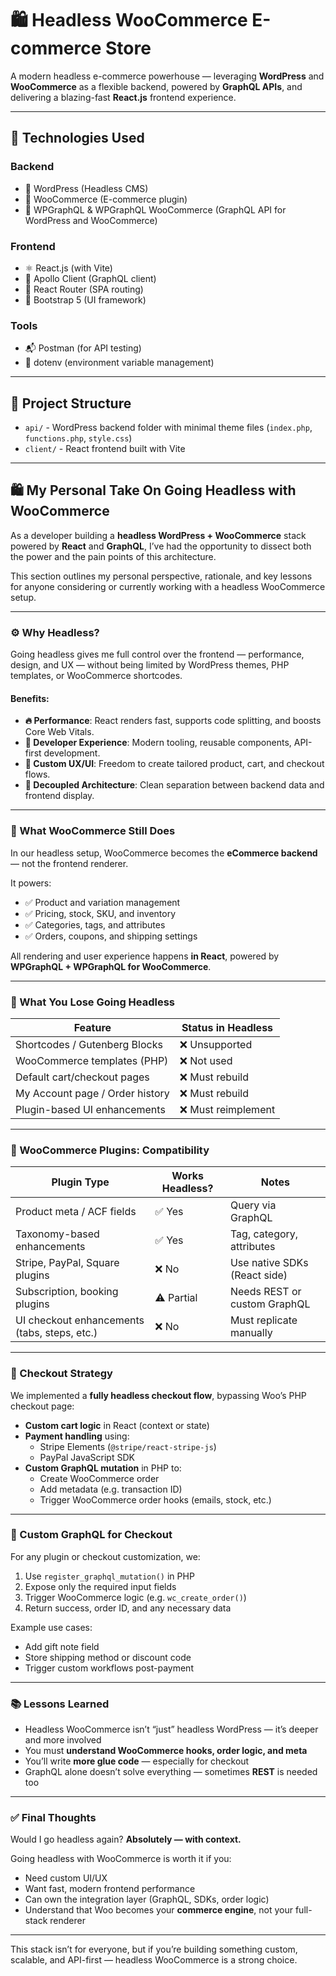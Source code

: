 # 🛍️ Headless WooCommerce E-commerce Store

A modern headless e-commerce powerhouse — leveraging **WordPress** and **WooCommerce** as a flexible backend, powered by **GraphQL APIs**, and delivering a blazing-fast **React.js** frontend experience.

---

## 🚀 Technologies Used

### Backend  
- 📝 WordPress (Headless CMS)  
- 🛒 WooCommerce (E-commerce plugin)  
- 📡 WPGraphQL & WPGraphQL WooCommerce (GraphQL API for WordPress and WooCommerce)

### Frontend  
- ⚛️ React.js (with Vite)  
- 🚀 Apollo Client (GraphQL client)  
- 🔀 React Router (SPA routing)  
- 🎨 Bootstrap 5 (UI framework)

### Tools  
- 📬 Postman (for API testing)  
- 🔐 dotenv (environment variable management)  

---

## 📁 Project Structure

- `api/` - WordPress backend folder with minimal theme files (`index.php`, `functions.php`, `style.css`)  
- `client/` - React frontend built with Vite

---

## 🛍️ My Personal Take On Going Headless with WooCommerce

As a developer building a **headless WordPress + WooCommerce** stack powered by **React** and **GraphQL**, I’ve had the opportunity to dissect both the power and the pain points of this architecture.

This section outlines my personal perspective, rationale, and key lessons for anyone considering or currently working with a headless WooCommerce setup.

---

### ⚙️ Why Headless?

Going headless gives me full control over the frontend — performance, design, and UX — without being limited by WordPress themes, PHP templates, or WooCommerce shortcodes.

#### Benefits:
- **🔥 Performance**: React renders fast, supports code splitting, and boosts Core Web Vitals.
- **🧠 Developer Experience**: Modern tooling, reusable components, API-first development.
- **🎨 Custom UX/UI**: Freedom to create tailored product, cart, and checkout flows.
- **🔌 Decoupled Architecture**: Clean separation between backend data and frontend display.

---

### 🔌 What WooCommerce Still Does

In our headless setup, WooCommerce becomes the **eCommerce backend** — not the frontend renderer.

It powers:
- ✅ Product and variation management
- ✅ Pricing, stock, SKU, and inventory
- ✅ Categories, tags, and attributes
- ✅ Orders, coupons, and shipping settings

All rendering and user experience happens **in React**, powered by **WPGraphQL + WPGraphQL for WooCommerce**.

---

### 🚫 What You Lose Going Headless

| Feature                           | Status in Headless |
|-----------------------------------|--------------------|
| Shortcodes / Gutenberg Blocks     | ❌ Unsupported     |
| WooCommerce templates (PHP)       | ❌ Not used        |
| Default cart/checkout pages       | ❌ Must rebuild    |
| My Account page / Order history   | ❌ Must rebuild    |
| Plugin-based UI enhancements      | ❌ Must reimplement|

---

### 🔄 WooCommerce Plugins: Compatibility

| Plugin Type                         | Works Headless? | Notes                          |
|-------------------------------------|------------------|-------------------------------|
| Product meta / ACF fields           | ✅ Yes           | Query via GraphQL             |
| Taxonomy-based enhancements         | ✅ Yes           | Tag, category, attributes     |
| Stripe, PayPal, Square plugins      | ❌ No            | Use native SDKs (React side) |
| Subscription, booking plugins       | ⚠️ Partial       | Needs REST or custom GraphQL |
| UI checkout enhancements (tabs, steps, etc.) | ❌ No  | Must replicate manually       |

---

### 🛒 Checkout Strategy

We implemented a **fully headless checkout flow**, bypassing Woo’s PHP checkout page:

- **Custom cart logic** in React (context or state)
- **Payment handling** using:
  - Stripe Elements (`@stripe/react-stripe-js`)
  - PayPal JavaScript SDK
- **Custom GraphQL mutation** in PHP to:
  - Create WooCommerce order
  - Add metadata (e.g. transaction ID)
  - Trigger WooCommerce order hooks (emails, stock, etc.)

---

### 🧩 Custom GraphQL for Checkout

For any plugin or checkout customization, we:
1. Use `register_graphql_mutation()` in PHP
2. Expose only the required input fields
3. Trigger WooCommerce logic (e.g. `wc_create_order()`)
4. Return success, order ID, and any necessary data

Example use cases:
- Add gift note field
- Store shipping method or discount code
- Trigger custom workflows post-payment

---

### 📚 Lessons Learned

- Headless WooCommerce isn’t “just” headless WordPress — it’s deeper and more involved
- You must **understand WooCommerce hooks, order logic, and meta**
- You’ll write **more glue code** — especially for checkout
- GraphQL alone doesn’t solve everything — sometimes **REST** is needed too

---

### ✅ Final Thoughts

Would I go headless again? **Absolutely — with context.**

Going headless with WooCommerce is worth it if you:
- Need custom UI/UX
- Want fast, modern frontend performance
- Can own the integration layer (GraphQL, SDKs, order logic)
- Understand that Woo becomes your **commerce engine**, not your full-stack renderer

---

This stack isn’t for everyone, but if you’re building something custom, scalable, and API-first — headless WooCommerce is a strong choice.

